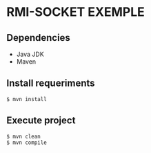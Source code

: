 # RMI-SOCKET EXEMPLE

## Dependencies
* Java JDK 
* Maven

## Install requeriments
```
$ mvn install
```

## Execute project
```
$ mvn clean
$ mvn compile 
```